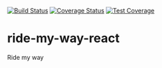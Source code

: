 [![Build Status](https://travis-ci.org/tomiadebanjo/ride-my-way-react.svg?branch=develop)](https://travis-ci.org/tomiadebanjo/ride-my-way-react) [![Coverage Status](https://coveralls.io/repos/github/tomiadebanjo/ride-my-way-react/badge.svg)](https://coveralls.io/github/tomiadebanjo/ride-my-way-react) [![Test Coverage](https://api.codeclimate.com/v1/badges/412fd290037778947962/test_coverage)](https://codeclimate.com/github/tomiadebanjo/ride-my-way-react/test_coverage)

# ride-my-way-react
Ride my way
